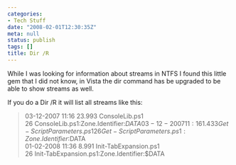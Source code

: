 ```yaml
---
categories:
- Tech Stuff
date: "2008-02-01T12:30:35Z"
meta: null
status: publish
tags: []
title: Dir /R
---
```

While I was looking for information about streams in NTFS I found this little gem that I did not know, in Vista the dir command has be upgraded to be able to show streams as well.

If you do a Dir /R it will list all streams like this:

> 03-12-2007 11:16 23.993 ConsoleLib.ps1  
> 26 ConsoleLib.ps1:Zone.Identifier:$DATA  
> 03-12-2007 11:16 1.433 Get-ScriptParameters.ps1  
> 26 Get-ScriptParameters.ps1:Zone.Identifier:$DATA  
> 01-02-2008 11:36 8.991 Init-TabExpansion.ps1  
> 26 Init-TabExpansion.ps1:Zone.Identifier:$DATA

